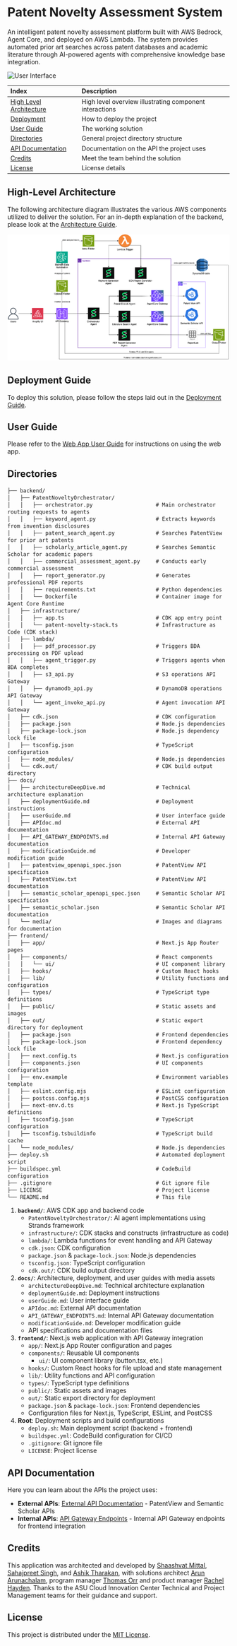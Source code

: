 # Patent Novelty Assessment System

An intelligent patent novelty assessment platform built with AWS Bedrock, Agent Core, and deployed on AWS Lambda. The system provides automated prior art searches across patent databases and academic literature through AI-powered agents with comprehensive knowledge base integration.

![User Interface](./docs/media/user-interface.gif)

| Index                                               | Description                                             |
| :-------------------------------------------------- | :------------------------------------------------------ |
| [High Level Architecture](#high-level-architecture) | High level overview illustrating component interactions |
| [Deployment](#deployment-guide)                     | How to deploy the project                               |
| [User Guide](#user-guide)                           | The working solution                                    |
| [Directories](#directories)                         | General project directory structure                     |
| [API Documentation](#api-documentation)             | Documentation on the API the project uses               |
| [Credits](#credits)                                 | Meet the team behind the solution                       |
| [License](#license)                                 | License details                                         |

## High-Level Architecture

The following architecture diagram illustrates the various AWS components utilized to deliver the solution. For an in-depth explanation of the backend, please look at the [Architecture Guide](docs/architectureDeepDive.md).

![Architecture Diagram](./docs/media/architecture.png)

## Deployment Guide

To deploy this solution, please follow the steps laid out in the [Deployment Guide](./docs/deploymentGuide.md).


## User Guide

Please refer to the [Web App User Guide](./docs/userGuide.md) for instructions on using the web app.

## Directories

```
├── backend/
│   ├── PatentNoveltyOrchestrator/
│   │   ├── orchestrator.py                    # Main orchestrator routing requests to agents
│   │   ├── keyword_agent.py                   # Extracts keywords from invention disclosures
│   │   ├── patent_search_agent.py             # Searches PatentView for prior art patents
│   │   ├── scholarly_article_agent.py         # Searches Semantic Scholar for academic papers
│   │   ├── commercial_assessment_agent.py     # Conducts early commercial assessment
│   │   ├── report_generator.py                # Generates professional PDF reports
│   │   ├── requirements.txt                   # Python dependencies
│   │   └── Dockerfile                         # Container image for Agent Core Runtime
│   ├── infrastructure/
│   │   ├── app.ts                             # CDK app entry point
│   │   └── patent-novelty-stack.ts            # Infrastructure as Code (CDK stack)
│   ├── lambda/
│   │   ├── pdf_processor.py                   # Triggers BDA processing on PDF upload
│   │   ├── agent_trigger.py                   # Triggers agents when BDA completes
│   │   ├── s3_api.py                          # S3 operations API Gateway
│   │   ├── dynamodb_api.py                    # DynamoDB operations API Gateway
│   │   └── agent_invoke_api.py                # Agent invocation API Gateway
│   ├── cdk.json                               # CDK configuration
│   ├── package.json                           # Node.js dependencies
│   ├── package-lock.json                      # Node.js dependency lock file
│   ├── tsconfig.json                          # TypeScript configuration
│   ├── node_modules/                          # Node.js dependencies
│   └── cdk.out/                               # CDK build output directory
├── docs/
│   ├── architectureDeepDive.md                # Technical architecture explanation
│   ├── deploymentGuide.md                     # Deployment instructions
│   ├── userGuide.md                           # User interface guide
│   ├── APIdoc.md                              # External API documentation
│   ├── API_GATEWAY_ENDPOINTS.md               # Internal API Gateway documentation
│   ├── modificationGuide.md                   # Developer modification guide
│   ├── patentview_openapi_spec.json           # PatentView API specification
│   ├── PatentView.txt                         # PatentView API documentation
│   ├── semantic_scholar_openapi_spec.json     # Semantic Scholar API specification
│   ├── semantic_scholar.json                  # Semantic Scholar API documentation
│   └── media/                                 # Images and diagrams for documentation
├── frontend/
│   ├── app/                                   # Next.js App Router pages
│   ├── components/                            # React components
│   │   └── ui/                                # UI component library
│   ├── hooks/                                 # Custom React hooks
│   ├── lib/                                   # Utility functions and configuration
│   ├── types/                                 # TypeScript type definitions
│   ├── public/                                # Static assets and images
│   ├── out/                                   # Static export directory for deployment
│   ├── package.json                           # Frontend dependencies
│   ├── package-lock.json                      # Frontend dependency lock file
│   ├── next.config.ts                         # Next.js configuration
│   ├── components.json                        # UI components configuration
│   ├── env.example                            # Environment variables template
│   ├── eslint.config.mjs                      # ESLint configuration
│   ├── postcss.config.mjs                     # PostCSS configuration
│   ├── next-env.d.ts                          # Next.js TypeScript definitions
│   ├── tsconfig.json                          # TypeScript configuration
│   ├── tsconfig.tsbuildinfo                   # TypeScript build cache
│   └── node_modules/                          # Node.js dependencies
├── deploy.sh                                  # Automated deployment script
├── buildspec.yml                              # CodeBuild configuration
├── .gitignore                                 # Git ignore file
├── LICENSE                                    # Project license
└── README.md                                  # This file
```

1. **`backend/`**: AWS CDK app and backend code
   - `PatentNoveltyOrchestrator/`: AI agent implementations using Strands framework
   - `infrastructure/`: CDK stacks and constructs (infrastructure as code)
   - `lambda/`: Lambda functions for event handling and API Gateway
   - `cdk.json`: CDK configuration
   - `package.json` & `package-lock.json`: Node.js dependencies
   - `tsconfig.json`: TypeScript configuration
   - `cdk.out/`: CDK build output directory
2. **`docs/`**: Architecture, deployment, and user guides with media assets
   - `architectureDeepDive.md`: Technical architecture explanation
   - `deploymentGuide.md`: Deployment instructions
   - `userGuide.md`: User interface guide
   - `APIdoc.md`: External API documentation
   - `API_GATEWAY_ENDPOINTS.md`: Internal API Gateway documentation
   - `modificationGuide.md`: Developer modification guide
   - API specifications and documentation files
3. **`frontend/`**: Next.js web application with API Gateway integration
   - `app/`: Next.js App Router configuration and pages
   - `components/`: Reusable UI components
     - `ui/`: UI component library (button.tsx, etc.)
   - `hooks/`: Custom React hooks for file upload and state management
   - `lib/`: Utility functions and API configuration
   - `types/`: TypeScript type definitions
   - `public/`: Static assets and images
   - `out/`: Static export directory for deployment
   - `package.json` & `package-lock.json`: Frontend dependencies
   - Configuration files for Next.js, TypeScript, ESLint, and PostCSS
4. **Root**: Deployment scripts and build configurations
   - `deploy.sh`: Main deployment script (backend + frontend)
   - `buildspec.yml`: CodeBuild configuration for CI/CD
   - `.gitignore`: Git ignore file
   - `LICENSE`: Project license

## API Documentation

Here you can learn about the APIs the project uses:

- **External APIs**: [External API Documentation](./docs/APIdoc.md) - PatentView and Semantic Scholar APIs
- **Internal APIs**: [API Gateway Endpoints](./docs/API_GATEWAY_ENDPOINTS.md) - Internal API Gateway endpoints for frontend integration


## Credits

This application was architected and developed by <a href="https://www.linkedin.com/in/shaashvatm156/" target="_blank">Shaashvat Mittal</a>, <a href="https://www.linkedin.com/in/sahajpreet/" target="_blank">Sahajpreet Singh</a>, and <a href="https://www.linkedin.com/in/ashik-tharakan/" target="_blank">Ashik Tharakan</a>, with solutions architect <a href="https://www.linkedin.com/in/arunarunachalam/" target="_blank">Arun Arunachalam</a>, program manager <a href="https://www.linkedin.com/in/thomas-orr/" target="_blank">Thomas Orr</a> and product manager <a href="https://www.linkedin.com/in/rachelhayden/" target="_blank">Rachel Hayden</a>. Thanks to the ASU Cloud Innovation Center Technical and Project Management teams for their guidance and support.

## License

This project is distributed under the [MIT License](LICENSE).
